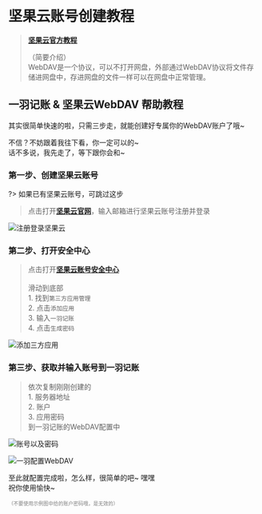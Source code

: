 # 坚果云账号创建教程

> [**坚果云官方教程**](https://help.jianguoyun.com/?p=2064)
>
> （简要介绍）<br>WebDAV是一个协议，可以不打开网盘，外部通过WebDAV协议将文件存储进网盘中，存进网盘的文件一样可以在网盘中正常管理。

## 一羽记账 & 坚果云WebDAV 帮助教程

其实很简单快速的啦，只需三步走，就能创建好专属你的WebDAV账户了哦~

不信？不妨跟着我往下看，你一定可以的~ <br>话不多说，我先走了，等下跟你会和~

### 第一步、创建坚果云账号

?> 如果已有坚果云账号，可跳过这步

> 点击打开[**坚果云官网**](https://www.jianguoyun.com/d/login#from=https://www.jianguoyun.com/)，输入邮箱进行坚果云账号注册并登录

![注册登录坚果云](https://s1.ax1x.com/2023/02/16/pSb9Ic8.png)

### 第二步、打开安全中心

> 点击打开[**坚果云账号安全中心**](https://www.jianguoyun.com/d/home?pc=1#/safety)<br><br>滑动到底部<br>1. 找到`第三方应用管理`<br>2. 点击`添加应用`<br>3. 输入`一羽记账`<br>4. 点击`生成密码`

![添加三方应用](https://s1.ax1x.com/2023/02/16/pSb951f.png)

### 第三步、获取并输入账号到一羽记账

> 依次复制刚刚创建的<br>1. 服务器地址<br>2. 账户<br>3. 应用密码<br>到一羽记账的WebDAV配置中<br>

![账号以及密码](https://s1.ax1x.com/2023/02/16/pSbC34I.png '坚果云')

![一羽配置WebDAV](https://s1.ax1x.com/2023/02/16/pSbPSPI.jpg '一羽记账中配置')

至此就配置完成啦，怎么样，很简单的吧~ 嘿嘿<br>祝你使用愉快~

<font color=gray size=1>（不要使用示例图中给的账户密码哦，是无效的）</font>